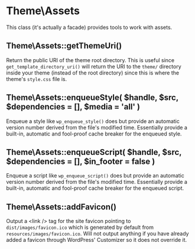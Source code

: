 # Theme\Assets

This class (it's actually a facade) provides tools to work with assets.

## Theme\Assets::getThemeUri()

Return the public URI of the theme root directory.
This is useful since `get_template_directory_uri()` will return the URI to the `theme/` directory inside your theme (instead of the root directory) since this is where the theme's `style.css` file is.

## Theme\Assets::enqueueStyle( $handle, $src, $dependencies = [], $media = 'all' )

Enqueue a style like `wp_enqueue_style()` does but provide an automatic version number derived from the file's modified time.
Essentially provide a built-in, automatic and fool-proof cache breaker for the enqueued style.

## Theme\Assets::enqueueScript( $handle, $src, $dependencies = [], $in_footer = false )

Enqueue a script like `wp_enqueue_script()` does but provide an automatic version number derived from the file's modified time.
Essentially provide a built-in, automatic and fool-proof cache breaker for the enqueued script.

## Theme\Assets::addFavicon()

Output a &lt;link /&gt; tag for the site favicon pointing to `dist/images/favicon.ico` which is generated by default from `resources/images/favicon.ico`.
Will not output anything if you have already added a favicon through WordPress' Customizer so it does not override it.